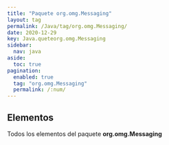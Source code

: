 ```yaml
---
title: "Paquete org.omg.Messaging"
layout: tag
permalink: /Java/tag/org.omg.Messaging/
date: 2020-12-29
key: Java.queteorg.omg.Messaging
sidebar: 
  nav: java
aside: 
  toc: true
pagination: 
  enabled: true
  tag: "org.omg.Messaging"
  permalink: /:num/
---
```


<h2>Elementos</h2>
Todos los elementos del paquete <strong>org.omg.Messaging</strong>
